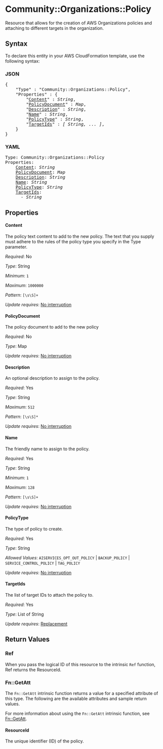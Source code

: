 # Community::Organizations::Policy

Resource that allows for the creation of AWS Organizations policies and attaching to different targets in the organization.

## Syntax

To declare this entity in your AWS CloudFormation template, use the following syntax:

### JSON

<pre>
{
    "Type" : "Community::Organizations::Policy",
    "Properties" : {
        "<a href="#content" title="Content">Content</a>" : <i>String</i>,
        "<a href="#policydocument" title="PolicyDocument">PolicyDocument</a>" : <i>Map</i>,
        "<a href="#description" title="Description">Description</a>" : <i>String</i>,
        "<a href="#name" title="Name">Name</a>" : <i>String</i>,
        "<a href="#policytype" title="PolicyType">PolicyType</a>" : <i>String</i>,
        "<a href="#targetids" title="TargetIds">TargetIds</a>" : <i>[ String, ... ]</i>,
    }
}
</pre>

### YAML

<pre>
Type: Community::Organizations::Policy
Properties:
    <a href="#content" title="Content">Content</a>: <i>String</i>
    <a href="#policydocument" title="PolicyDocument">PolicyDocument</a>: <i>Map</i>
    <a href="#description" title="Description">Description</a>: <i>String</i>
    <a href="#name" title="Name">Name</a>: <i>String</i>
    <a href="#policytype" title="PolicyType">PolicyType</a>: <i>String</i>
    <a href="#targetids" title="TargetIds">TargetIds</a>: <i>
      - String</i>
</pre>

## Properties

#### Content

The policy text content to add to the new policy. The text that you supply must adhere to the rules of the policy type you specify in the Type parameter.

_Required_: No

_Type_: String

_Minimum_: <code>1</code>

_Maximum_: <code>1000000</code>

_Pattern_: <code>[\s\S]+</code>

_Update requires_: [No interruption](https://docs.aws.amazon.com/AWSCloudFormation/latest/UserGuide/using-cfn-updating-stacks-update-behaviors.html#update-no-interrupt)

#### PolicyDocument

The policy document to add to the new policy

_Required_: No

_Type_: Map

_Update requires_: [No interruption](https://docs.aws.amazon.com/AWSCloudFormation/latest/UserGuide/using-cfn-updating-stacks-update-behaviors.html#update-no-interrupt)

#### Description

An optional description to assign to the policy.

_Required_: Yes

_Type_: String

_Maximum_: <code>512</code>

_Pattern_: <code>[\s\S]*</code>

_Update requires_: [No interruption](https://docs.aws.amazon.com/AWSCloudFormation/latest/UserGuide/using-cfn-updating-stacks-update-behaviors.html#update-no-interrupt)

#### Name

The friendly name to assign to the policy.

_Required_: Yes

_Type_: String

_Minimum_: <code>1</code>

_Maximum_: <code>128</code>

_Pattern_: <code>[\s\S]+</code>

_Update requires_: [No interruption](https://docs.aws.amazon.com/AWSCloudFormation/latest/UserGuide/using-cfn-updating-stacks-update-behaviors.html#update-no-interrupt)

#### PolicyType

The type of policy to create.

_Required_: Yes

_Type_: String

_Allowed Values_: <code>AISERVICES_OPT_OUT_POLICY</code> | <code>BACKUP_POLICY</code> | <code>SERVICE_CONTROL_POLICY</code> | <code>TAG_POLICY</code>

_Update requires_: [No interruption](https://docs.aws.amazon.com/AWSCloudFormation/latest/UserGuide/using-cfn-updating-stacks-update-behaviors.html#update-no-interrupt)

#### TargetIds

The list of target IDs to attach the policy to.

_Required_: Yes

_Type_: List of String

_Update requires_: [Replacement](https://docs.aws.amazon.com/AWSCloudFormation/latest/UserGuide/using-cfn-updating-stacks-update-behaviors.html#update-replacement)

## Return Values

### Ref

When you pass the logical ID of this resource to the intrinsic `Ref` function, Ref returns the ResourceId.

### Fn::GetAtt

The `Fn::GetAtt` intrinsic function returns a value for a specified attribute of this type. The following are the available attributes and sample return values.

For more information about using the `Fn::GetAtt` intrinsic function, see [Fn::GetAtt](https://docs.aws.amazon.com/AWSCloudFormation/latest/UserGuide/intrinsic-function-reference-getatt.html).

#### ResourceId

The unique identifier (ID) of the policy.


